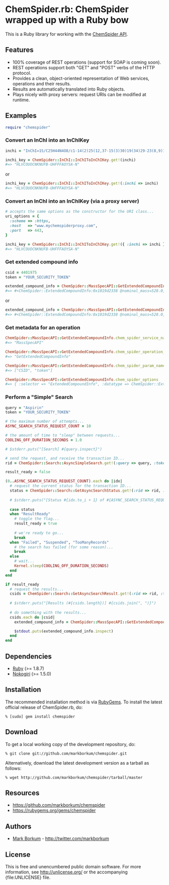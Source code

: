 ChemSpider.rb: ChemSpider wrapped up with a Ruby bow
====================================================

This is a Ruby library for working with the [ChemSpider API](http://www.chemspider.com/AboutServices.aspx).

Features
--------

* 100% coverage of REST operations (support for SOAP is coming soon).
* REST operations support both "GET" and "POST" verbs of the HTTP protocol.
* Provides a clean, object-oriented representation of Web services, operations and their results. 
* Results are automatically translated into Ruby objects. 
* Plays nicely with proxy servers: request URIs can be modified at runtime. 

Examples
--------

```ruby
require "chemspider"
```
    
### Convert an InChI into an InChIKey

```ruby
inchi = "InChI=1S/C25H44N4O8/c1-14(2)25(12,37-15(3)30)19(34)29-23(8,9)17(32)27-21(4,5)16(31)26-22(6,7)18(33)28-24(10,11)20(35)36-13/h14H,1-13H3,(H,26,31)(H,27,32)(H,28,33)(H,29,34)"

inchi_key = ChemSpider::InChI::InChIToInChIKey.get!(inchi)
#=> "HLVCOUOCNKNUFB-UHFFFAOYSA-N"
```

or

```ruby
inchi_key = ChemSpider::InChI::InChIToInChIKey.get!(:inchi => inchi)
#=> "HLVCOUOCNKNUFB-UHFFFAOYSA-N"
```

### Convert an InChI into an InChIKey (via a proxy server)

```ruby
# accepts the same options as the constructor for the URI class...
uri_options = { 
  :scheme => :https, 
  :host   => "www.mychemspiderproxy.com", 
  :port   => 443,
}

inchi_key = ChemSpider::InChI::InChIToInChIKey.get!({ :inchi => inchi }, uri_options)
#=> "HLVCOUOCNKNUFB-UHFFFAOYSA-N"
```
    
### Get extended compound info

```ruby
csid = 4401975
token = "YOUR_SECURITY_TOKEN"

extended_compound_info = ChemSpider::MassSpecAPI::GetExtendedCompoundInfo.get!(csid, token)
#=> #<ChemSpider::ExtendedCompoundInfo:0x1019d2338 @nominal_mass=528.0, @molecular_weight=528.6389, @molecular_formula="C_{25}H_{44}N_{4}O_{8}", @inchi_key="HLVCOUOCNKNUFB-UHFFFAOYAA", @smiles="O=C(OC)C(NC(=O)C(NC(=O)C(NC(=O)C(NC(=O)C(OC(=O)C)(C)C(C)C)(C)C)(C)C)(C)C)(C)C", @common_name="Methyl N-(2-acetoxy-2,3-dimethylbutanoyl)-2-methylalanyl-2-methylalanyl-2-methylalanyl-2-methylalaninate", @a_log_p=2.18, @monoisotopic_mass=528.315979003906, @average_mass=528.639, @inchi="InChI=1/C25H44N4O8/c1-14(2)25(12,37-15(3)30)19(34)29-23(8,9)17(32)27-21(4,5)16(31)26-22(6,7)18(33)28-24(10,11)20(35)36-13/h14H,1-13H3,(H,26,31)(H,27,32)(H,28,33)(H,29,34)", @csid=4401975, @x_log_p=0.5>
```

or

```ruby
extended_compound_info = ChemSpider::MassSpecAPI::GetExtendedCompoundInfo.get!(:CSID => csid, :token => token)
#=> #<ChemSpider::ExtendedCompoundInfo:0x1019d2338 @nominal_mass=528.0, @molecular_weight=528.6389, @molecular_formula="C_{25}H_{44}N_{4}O_{8}", @inchi_key="HLVCOUOCNKNUFB-UHFFFAOYAA", @smiles="O=C(OC)C(NC(=O)C(NC(=O)C(NC(=O)C(NC(=O)C(OC(=O)C)(C)C(C)C)(C)C)(C)C)(C)C)(C)C", @common_name="Methyl N-(2-acetoxy-2,3-dimethylbutanoyl)-2-methylalanyl-2-methylalanyl-2-methylalanyl-2-methylalaninate", @a_log_p=2.18, @monoisotopic_mass=528.315979003906, @average_mass=528.639, @inchi="InChI=1/C25H44N4O8/c1-14(2)25(12,37-15(3)30)19(34)29-23(8,9)17(32)27-21(4,5)16(31)26-22(6,7)18(33)28-24(10,11)20(35)36-13/h14H,1-13H3,(H,26,31)(H,27,32)(H,28,33)(H,29,34)", @csid=4401975, @x_log_p=0.5>
```

### Get metadata for an operation

```ruby
ChemSpider::MassSpecAPI::GetExtendedCompoundInfo.chem_spider_service_name
#=> "MassSpecAPI"

ChemSpider::MassSpecAPI::GetExtendedCompoundInfo.chem_spider_operation_name
#=> "GetExtendedCompoundInfo"

ChemSpider::MassSpecAPI::GetExtendedCompoundInfo.chem_spider_param_names
#=> ["CSID", "token"]

ChemSpider::MassSpecAPI::GetExtendedCompoundInfo.chem_spider_options
#=> { :selector => "ExtendedCompoundInfo", :datatype => ChemSpider::ExtendedCompoundInfo, :first_child => true }
```
   
### Perform a "Simple" Search

```ruby
query = "Aspirin"
token = "YOUR_SECURITY_TOKEN"

# the maximum number of attempts...
ASYNC_SEARCH_STATUS_REQUEST_COUNT = 10

# the amount of time to "sleep" between requests...
COOLING_OFF_DURATION_SECONDS = 1.0

# $stderr.puts("[Search] #{query.inspect}")

# send the request, and receive the transaction ID...
rid = ChemSpider::Search::AsyncSimpleSearch.get!(:query => query, :token => token)

result_ready = false

(0..ASYNC_SEARCH_STATUS_REQUEST_COUNT).each do |idx|
  # request the current status for the transaction ID...
  status = ChemSpider::Search::GetAsyncSearchStatus.get!(:rid => rid, :token => token)
  
  # $stderr.puts("[Status #{idx.to_i + 1} of #{ASYNC_SEARCH_STATUS_REQUEST_COUNT}] #{rid} => #{status}")
  
  case status
  when "ResultReady"
    # toggle the flag...
    result_ready = true
    
    # we're ready to go...  
    break
  when "Failed", "Suspended", "TooManyRecords"
    # the search has failed (for some reason)...
    break
  else
    # wait...
    Kernel.sleep(COOLING_OFF_DURATION_SECONDS)
  end
end

if result_ready
  # request the results...
  csids = ChemSpider::Search::GetAsyncSearchResult.get!(:rid => rid, :token => token)
  
  # $stderr.puts("[Results (#{csids.length})] #{csids.join(", ")}")
  
  # do something with the results...
  csids.each do |csid|
    extended_compound_info = ChemSpider::MassSpecAPI::GetExtendedCompoundInfo.get!(csid, token)

    $stdout.puts(extended_compound_info.inspect)
  end
end
```

Dependencies
------------

* [Ruby](http://ruby-lang.org/) (>= 1.8.7)
* [Nokogiri](http://nokogiri.org/) (>= 1.5.0)

Installation
------------

The recommended installation method is via [RubyGems](http://rubygems.org/).
To install the latest official release of ChemSpider.rb, do:

    % [sudo] gem install chemspider

Download
--------

To get a local working copy of the development repository, do:

    % git clone git://github.com/markborkum/chemspider.git

Alternatively, download the latest development version as a tarball as
follows:

    % wget http://github.com/markborkum/chemspider/tarball/master
    
Resources
---------

* https://github.com/markborkum/chemspider
* https://rubygems.org/gems/chemspider

Authors
-------

* [Mark Borkum](http://github.com/markborkum) - <http://twitter.com/markborkum>

License
-------

This is free and unencumbered public domain software. For more information,
see <http://unlicense.org/> or the accompanying {file:UNLICENSE} file.
